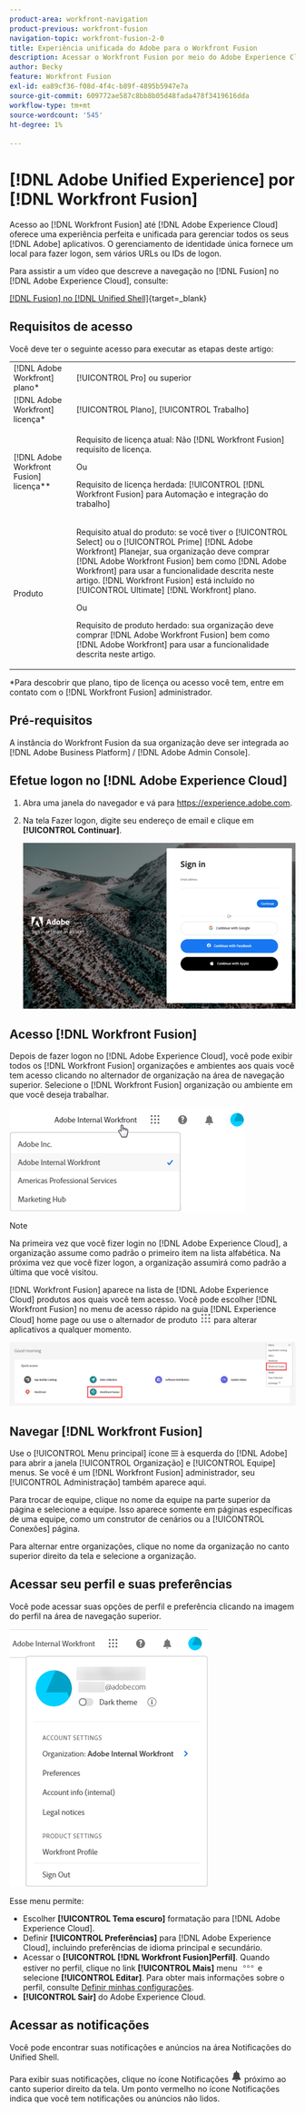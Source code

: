 ```yaml
---
product-area: workfront-navigation
product-previous: workfront-fusion
navigation-topic: workfront-fusion-2-0
title: Experiência unificada do Adobe para o Workfront Fusion
description: Acessar o Workfront Fusion por meio do Adobe Experience Cloud oferece uma experiência contínua e unificada para gerenciar todos os aplicativos Adobe.
author: Becky
feature: Workfront Fusion
exl-id: ea89cf36-f08d-4f4c-b89f-4895b5947e7a
source-git-commit: 609772ae587c8bb8b05d48fada478f3419616dda
workflow-type: tm+mt
source-wordcount: '545'
ht-degree: 1%

---
```


# [!DNL Adobe Unified Experience] por [!DNL Workfront Fusion]

Acesso ao [!DNL Workfront Fusion] até [!DNL Adobe Experience Cloud] oferece uma experiência perfeita e unificada para gerenciar todos os seus [!DNL Adobe] aplicativos. O gerenciamento de identidade única fornece um local para fazer logon, sem vários URLs ou IDs de logon.

Para assistir a um vídeo que descreve a navegação no [!DNL Fusion] no [!DNL Adobe Experience Cloud], consulte:

[[!DNL Fusion] no [!DNL Unified Shell]](https://video.tv.adobe.com/v/3412392/){target=_blank}

## Requisitos de acesso

Você deve ter o seguinte acesso para executar as etapas deste artigo:

<table style="table-layout:auto"> 
 <col> 
 <col> 
 <tbody> 
  <tr> 
   <td role="rowheader">[!DNL Adobe Workfront] plano*</td> 
   <td> <p>[!UICONTROL Pro] ou superior</p> </td> 
  </tr> 
  <tr data-mc-conditions=""> 
   <td role="rowheader">[!DNL Adobe Workfront] licença*</td> 
   <td> <p>[!UICONTROL Plano], [!UICONTROL Trabalho]</p> </td> 
  </tr> 
  <tr> 
   <td role="rowheader">[!DNL Adobe Workfront Fusion] licença**</td> 
   <td>
   <p>Requisito de licença atual: Não [!DNL Workfront Fusion] requisito de licença.</p>
   <p>Ou</p>
   <p>Requisito de licença herdada: [!UICONTROL [!DNL Workfront Fusion] para Automação e integração do trabalho] </p> 
  </tr> 
  <tr> 
   <td role="rowheader">Produto</td> 
   <td>
   <p>Requisito atual do produto: se você tiver o [!UICONTROL Select] ou o [!UICONTROL Prime] [!DNL Adobe Workfront] Planejar, sua organização deve comprar [!DNL Adobe Workfront Fusion] bem como [!DNL Adobe Workfront] para usar a funcionalidade descrita neste artigo. [!DNL Workfront Fusion] está incluído no [!UICONTROL Ultimate] [!DNL Workfront] plano.</p>
   <p>Ou</p>
   <p>Requisito de produto herdado: sua organização deve comprar [!DNL Adobe Workfront Fusion] bem como [!DNL Adobe Workfront] para usar a funcionalidade descrita neste artigo.</p>
   </td> 
  </tr> 
 </tbody> 
</table>
*Para descobrir que plano, tipo de licença ou acesso você tem, entre em contato com o [!DNL Workfront Fusion] administrador.

## Pré-requisitos

A instância do Workfront Fusion da sua organização deve ser integrada ao [!DNL Adobe Business Platform] / [!DNL Adobe Admin Console].

## Efetue logon no [!DNL Adobe Experience Cloud]

1. Abra uma janela do navegador e vá para <https://experience.adobe.com>.
1. Na tela Fazer logon, digite seu endereço de email e clique em **[!UICONTROL Continuar]**.

   ![Fazer logon em [!DNL Adobe Experience Cloud]](assets/aec-login-page.png)

## Acesso [!DNL Workfront Fusion]

Depois de fazer logon no [!DNL Adobe Experience Cloud], você pode exibir todos os [!DNL Workfront Fusion] organizações e ambientes aos quais você tem acesso clicando no alternador de organização na área de navegação superior. Selecione o [!DNL Workfront Fusion] organização ou ambiente em que você deseja trabalhar.

![Exibir [!DNL Workfront Fusion] organizações e ambientes](assets/aec-view-all-orgs.png)

>[!NOTE]
>
>Na primeira vez que você fizer login no [!DNL Adobe Experience Cloud], a organização assume como padrão o primeiro item na lista alfabética. Na próxima vez que você fizer logon, a organização assumirá como padrão a última que você visitou.

[!DNL Workfront Fusion] aparece na lista de [!DNL Adobe Experience Cloud] produtos aos quais você tem acesso. Você pode escolher [!DNL Workfront Fusion] no menu de acesso rápido na guia [!DNL Experience Cloud] home page ou use o alternador de produto ![Alternador de produto](assets/main-menu-icon.png) para alterar aplicativos a qualquer momento.

![Selecionar [!DNL Workfront Fusion] para acessar o aplicativo](assets/aec-product-switcher.png)

## Navegar [!DNL Workfront Fusion]

Use o [!UICONTROL Menu principal] ícone ![](assets/main-menu-icon-left-nav.png) à esquerda do [!DNL Adobe] para abrir a janela [!UICONTROL Organização] e [!UICONTROL Equipe] menus. Se você é um [!DNL Workfront Fusion] administrador, seu [!UICONTROL Administração] também aparece aqui.

Para trocar de equipe, clique no nome da equipe na parte superior da página e selecione a equipe. Isso aparece somente em páginas específicas de uma equipe, como um construtor de cenários ou a [!UICONTROL Conexões] página.

Para alternar entre organizações, clique no nome da organização no canto superior direito da tela e selecione a organização.

## Acessar seu perfil e suas preferências

Você pode acessar suas opções de perfil e preferência clicando na imagem do perfil na área de navegação superior.

![Menu Perfil](assets/aec-profile-picture-menu.png)

Esse menu permite:

* Escolher **[!UICONTROL Tema escuro]** formatação para [!DNL Adobe Experience Cloud].
* Definir **[!UICONTROL Preferências]** para [!DNL Adobe Experience Cloud], incluindo preferências de idioma principal e secundário.
* Acessar o **[!UICONTROL [!DNL Workfront Fusion]Perfil]**. Quando estiver no perfil, clique no link **[!UICONTROL Mais]** menu ![](assets/more-icon.png) e selecione **[!UICONTROL Editar]**. Para obter mais informações sobre o perfil, consulte [Definir minhas configurações](/help/quicksilver/workfront-basics/manage-your-account-and-profile/configuring-your-user-profile/configure-my-settings.md).
* **[!UICONTROL Sair]** do Adobe Experience Cloud.


## Acessar as notificações

Você pode encontrar suas notificações e anúncios na área Notificações do Unified Shell.

Para exibir suas notificações, clique no ícone Notificações ![Ícone Notificações](assets/notifications-icon.png) próximo ao canto superior direito da tela. Um ponto vermelho no ícone Notificações indica que você tem notificações ou anúncios não lidos.


